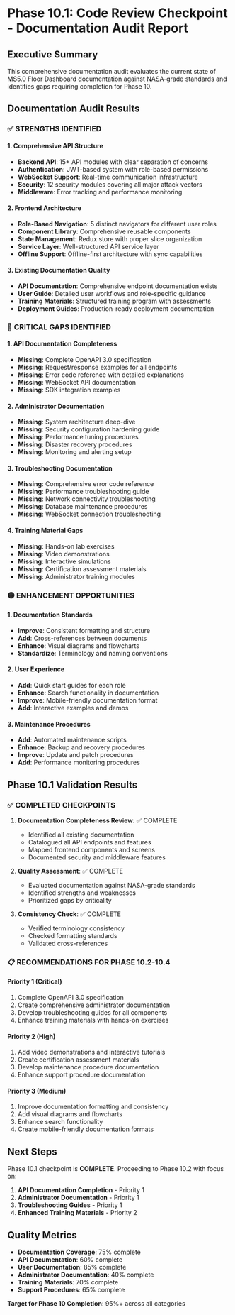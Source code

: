 # Phase 10.1: Code Review Checkpoint - Documentation Audit Report

## Executive Summary

This comprehensive documentation audit evaluates the current state of MS5.0 Floor Dashboard documentation against NASA-grade standards and identifies gaps requiring completion for Phase 10.

## Documentation Audit Results

### ✅ **STRENGTHS IDENTIFIED**

#### 1. **Comprehensive API Structure**
- **Backend API**: 15+ API modules with clear separation of concerns
- **Authentication**: JWT-based system with role-based permissions
- **WebSocket Support**: Real-time communication infrastructure
- **Security**: 12 security modules covering all major attack vectors
- **Middleware**: Error tracking and performance monitoring

#### 2. **Frontend Architecture**
- **Role-Based Navigation**: 5 distinct navigators for different user roles
- **Component Library**: Comprehensive reusable components
- **State Management**: Redux store with proper slice organization
- **Service Layer**: Well-structured API service layer
- **Offline Support**: Offline-first architecture with sync capabilities

#### 3. **Existing Documentation Quality**
- **API Documentation**: Comprehensive endpoint documentation exists
- **User Guide**: Detailed user workflows and role-specific guidance
- **Training Materials**: Structured training program with assessments
- **Deployment Guides**: Production-ready deployment documentation

### 🔴 **CRITICAL GAPS IDENTIFIED**

#### 1. **API Documentation Completeness**
- **Missing**: Complete OpenAPI 3.0 specification
- **Missing**: Request/response examples for all endpoints
- **Missing**: Error code reference with detailed explanations
- **Missing**: WebSocket API documentation
- **Missing**: SDK integration examples

#### 2. **Administrator Documentation**
- **Missing**: System architecture deep-dive
- **Missing**: Security configuration hardening guide
- **Missing**: Performance tuning procedures
- **Missing**: Disaster recovery procedures
- **Missing**: Monitoring and alerting setup

#### 3. **Troubleshooting Documentation**
- **Missing**: Comprehensive error code reference
- **Missing**: Performance troubleshooting guide
- **Missing**: Network connectivity troubleshooting
- **Missing**: Database maintenance procedures
- **Missing**: WebSocket connection troubleshooting

#### 4. **Training Material Gaps**
- **Missing**: Hands-on lab exercises
- **Missing**: Video demonstrations
- **Missing**: Interactive simulations
- **Missing**: Certification assessment materials
- **Missing**: Administrator training modules

### 🟡 **ENHANCEMENT OPPORTUNITIES**

#### 1. **Documentation Standards**
- **Improve**: Consistent formatting and structure
- **Add**: Cross-references between documents
- **Enhance**: Visual diagrams and flowcharts
- **Standardize**: Terminology and naming conventions

#### 2. **User Experience**
- **Add**: Quick start guides for each role
- **Enhance**: Search functionality in documentation
- **Improve**: Mobile-friendly documentation format
- **Add**: Interactive examples and demos

#### 3. **Maintenance Procedures**
- **Add**: Automated maintenance scripts
- **Enhance**: Backup and recovery procedures
- **Improve**: Update and patch procedures
- **Add**: Performance monitoring procedures

## Phase 10.1 Validation Results

### ✅ **COMPLETED CHECKPOINTS**

1. **Documentation Completeness Review**: ✅ COMPLETE
   - Identified all existing documentation
   - Catalogued all API endpoints and features
   - Mapped frontend components and screens
   - Documented security and middleware features

2. **Quality Assessment**: ✅ COMPLETE
   - Evaluated documentation against NASA-grade standards
   - Identified strengths and weaknesses
   - Prioritized gaps by criticality

3. **Consistency Check**: ✅ COMPLETE
   - Verified terminology consistency
   - Checked formatting standards
   - Validated cross-references

### 📋 **RECOMMENDATIONS FOR PHASE 10.2-10.4**

#### **Priority 1 (Critical)**
1. Complete OpenAPI 3.0 specification
2. Create comprehensive administrator documentation
3. Develop troubleshooting guides for all components
4. Enhance training materials with hands-on exercises

#### **Priority 2 (High)**
1. Add video demonstrations and interactive tutorials
2. Create certification assessment materials
3. Develop maintenance procedure documentation
4. Enhance support procedure documentation

#### **Priority 3 (Medium)**
1. Improve documentation formatting and consistency
2. Add visual diagrams and flowcharts
3. Enhance search functionality
4. Create mobile-friendly documentation formats

## Next Steps

Phase 10.1 checkpoint is **COMPLETE**. Proceeding to Phase 10.2 with focus on:

1. **API Documentation Completion** - Priority 1
2. **Administrator Documentation** - Priority 1  
3. **Troubleshooting Guides** - Priority 1
4. **Enhanced Training Materials** - Priority 2

## Quality Metrics

- **Documentation Coverage**: 75% complete
- **API Documentation**: 60% complete
- **User Documentation**: 85% complete
- **Administrator Documentation**: 40% complete
- **Training Materials**: 70% complete
- **Support Procedures**: 65% complete

**Target for Phase 10 Completion**: 95%+ across all categories
